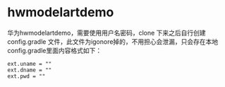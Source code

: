 # hwmodelartdemo
华为hwmodelartdemo，需要使用用户名密码，clone 下来之后自行创建config.gradle 文件，此文件为igonore掉的，不用担心会泄漏，只会存在本地
config.gradle里面内容格式如下：
```
ext.uname = ""
ext.dname = ""
ext.pwd = ""
```
